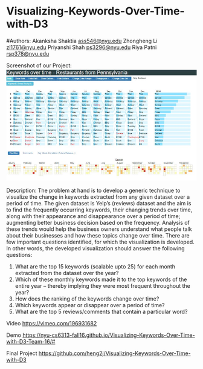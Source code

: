 # Visualizing-Keywords-Over-Time-with-D3

#Authors:
Akanksha Shaktia     ass546@nyu.edu 
Zhongheng Li           zl1761@nyu.edu
Priyanshi Shah          ps3296@nyu.edu 
Riya Patni                 rsp378@nyu.edu

Screenshot of our Project:
<br>
 <img src="https://github.com/heng2j/Visualizing-Keywords-Over-Time-with-D3/blob/master/demo.JPG"/>
</br>
 
 
Description:
The problem at hand is to develop a generic technique to visualize the change in keywords extracted from any given dataset over a period of time. The given dataset is Yelp’s (reviews) dataset and the aim is to find the frequently occurring keywords, their changing trends over time, along with their appearance and disappearance over a period of time; augmenting better business decision based on the frequency. Analysis of these trends would help the business owners understand what people talk about their businesses and how these topics change over time.
  There are few important questions identified, for which the visualization is developed. In other words, the developed visualization should answer the following questions:

1.	What are the top 15 keywords (scalable upto 25) for each month extracted from the dataset over the year?
2.	Which of these monthly keywords made it to the top keywords of the entire year – thereby implying they were most frequent throughout the year?
3.	How does the ranking of the keywords change over time?
4.	Which keywords appear or disappear over a period of time?
5.	What are the top 5 reviews/comments that contain a particular word?


Video
https://vimeo.com/196931682


Demo
https://nyu-cs6313-fall16.github.io/Visualizing-Keywords-Over-Time-with-D3-Team-16/#


Final Project
https://github.com/heng2j/Visualizing-Keywords-Over-Time-with-D3
